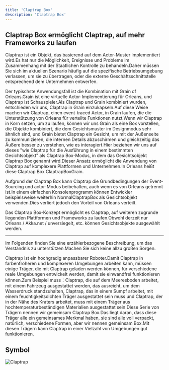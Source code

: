 ```yaml
---
title: 'Claptrap Box'
description: 'Claptrap Box'
---
```



## Claptrap Box ermöglicht Claptrap, auf mehr Frameworks zu laufen

Claptrap ist ein Objekt, das basierend auf dem Actor-Muster implementiert wird.Es hat nur die Möglichkeit, Ereignisse und Probleme im Zusammenhang mit der Staatlichen Kontrolle zu behandeln.Daher müssen Sie sich im aktuellen Szenario häufig auf die spezifische Betriebsumgebung verlassen, um sie zu übertragen, oder die externe Geschäftsschnittstelle entsprechend dem Unternehmen entwerfen.

Der typischste Anwendungsfall ist die Kombination mit Grain of Orleans.Grain ist eine virtuelle Actor-Implementierung für Orleans, und Claptrap ist Schauspieler.Als Claptrap und Grain kombiniert wurden, entschieden wir uns, Claptrap in Grain einzukapseln.Auf diese Weise machen wir Claptrap, einen event-traced Actor, in Grain laufen, die die Unterstützung von Orleans für verteilte Funktionen nutzt.Wenn wir Claptrap in Korn setzen, um zu laufen, können wir uns Grain als eine Box vorstellen, die Objekte kombiniert, die dem Gesichtsmuster im Designmodus sehr ähnlich sind, und Grain bietet Claptrap ein Gesicht, um mit der Außenseite zu kommunizieren, die internen Details abzuschirmen und gleichzeitig das Äußere besser zu verstehen, wie es interagiert.Hier beziehen wir uns auf dieses "wie Claptrap für die Ausführung in einem bestimmten Gesichtsobjekt" als Claptrap Box-Modus, in dem das Gesichtsobjekt Claptrap Box genannt wird.Dieser Ansatz ermöglicht die Anwendung von Claptrap auf komplexere Plattformen und Unternehmen.In Orleans heißt diese Claptrap Box ClaptrapBoxGrain.

Aufgrund der Claptrap Box kann Claptrap die Grundbedingungen der Event-Sourcing und actor-Modus beibehalten, auch wenn es von Orleans getrennt ist.In einem einfachen Konsolenprogramm können Entwickler beispielsweise weiterhin NormalClaptrapBox als Gesichtsobjekt verwenden.Dies verliert jedoch den Vorteil von Orleans verteilt.

Das Claptrap Box-Konzept ermöglicht es Claptrap, auf weiteren zugrunde liegenden Plattformen und Frameworks zu laufen.Obwohl derzeit nur Orleans / Akka.net / unversiegelt, etc. können Gesichtsobjekte ausgewählt werden.

---

Im Folgenden finden Sie eine erzählerbezogene Beschreibung, um das Verständnis zu unterstützen.Machen Sie sich keine allzu großen Sorgen.

Claptrap ist ein hochgradig anpassbarer Roboter.Damit Claptrap in farbenfroheren und komplexeren Umgebungen arbeiten kann, müssen einige Träger, die mit Claptrap geladen werden können, für verschiedene reale Umgebungen entwickelt werden, damit sie einwandfrei funktionieren können.Zum Beispiel muss：Claptrap, die auf dem Meeresboden arbeitet, mit einem Fahrzeug ausgestattet werden, das ausreicht, um dem Wasserdruck standzuhalten, Claptrap, das in einem Sumpf arbeitet, mit einem feuchtigkeitsdichten Träger ausgestattet sein muss und Claptrap, der in der Nähe des Kraters arbeitet, muss mit einem Träger aus hochtemperaturbeständigen Materialien ausgestattet sein.Diese Serie von Trägern nennen wir gemeinsam Claptrap Box.Das liegt daran, dass diese Träger alle ein gemeinsames Merkmal haben, sie sind alle voll verpackt, natürlich, verschiedene Formen, aber wir nennen gemeinsam Box.Mit diesen Trägern kann Claptrap in einer Vielzahl von Umgebungen gut funktionieren.

## Symbol

![Claptrap](/images/claptrap_icons/claptrap_box.svg)
